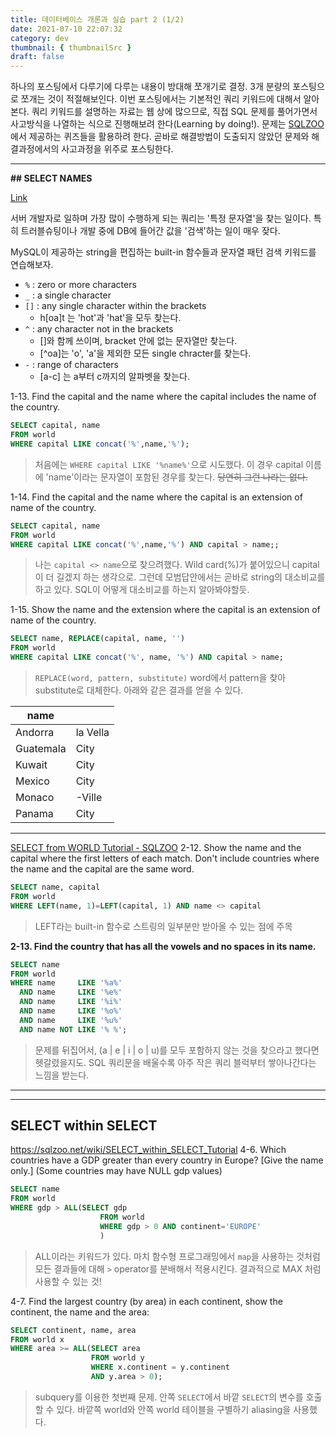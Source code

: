 ```yaml
---
title: 데이터베이스 개론과 실습 part 2 (1/2)
date: 2021-07-10 22:07:32
category: dev
thumbnail: { thumbnailSrc }
draft: false
---
```


하나의 포스팅에서 다루기에 다루는 내용이 방대해 쪼개기로 결정. 3개 분량의 포스팅으로 쪼개는 것이 적절해보인다. 이번 포스팅에서는 기본적인 쿼리 키워드에 대해서 알아본다. 쿼리 키워드를 설명하는 자료는 웹 상에 많으므로, 직접 SQL 문제를 풀어가면서 사고방식을 나열하는 식으로 진행해보려 한다(Learning by doing!). 문제는 [SQLZOO](~https://sqlzoo.net/~)에서 제공하는 퀴즈들을 활용하려 한다. 곧바로 해결방법이 도출되지 않았던 문제와 해결과정에서의 사고과정을 위주로 포스팅한다. 

---
**## SELECT NAMES**

[Link](~https://sqlzoo.net/wiki/SELECT_names~)

서버 개발자로 일하며 가장 많이 수행하게 되는 쿼리는 '특정 문자열'을 찾는 일이다. 특히 트러블슈팅이나 개발 중에 DB에 들어간 값을 '검색'하는 일이 매우 잦다. 

MySQL이 제공하는 string을 편집하는 built-in 함수들과 문자열 패턴 검색 키워드를 연습해보자. 
- `%` : zero or more characters
- `_` : a single character
- `[]` : any single character within the brackets
	- h\[oa\]t 는 'hot'과 'hat'을 모두 찾는다.
- `^` : any character not in the brackets
	- []와 함께 쓰이며, bracket 안에 없는 문자열만 찾는다. 
	- \[^oa\]는 'o', 'a'을 제외한 모든 single chracter를 찾는다.
- `-` : range of characters
	- \[a-c\] 는 a부터 c까지의 알파벳을 찾는다. 

1-13. Find the capital and the name where the capital includes the name of the country.

```sql
SELECT capital, name
FROM world
WHERE capital LIKE concat('%',name,'%');
```

> 처음에는 `WHERE capital LIKE '%name%'`으로 시도했다.
> 이 경우 capital 이름에 'name'이라는 문자열이 포함된 경우를 찾는다.
> ~~당연히 그런 나라는 없다.~~

1-14. Find the capital and the name where the capital is an extension of name of the country.

```sql
SELECT capital, name
FROM world
WHERE capital LIKE concat('%',name,'%') AND capital > name;;
```

> 나는 `capital <> name`으로  찾으려했다. Wild card(%)가 붙어있으니 capital이 더 길겠지 하는 생각으로. 그런데 모범답안에서는 곧바로 string의 대소비교를 하고 있다. SQL이 어떻게 대소비교를 하는지 알아봐야할듯.

1-15. Show the name and the extension where the capital is an extension of name of the country.

```sql
SELECT name, REPLACE(capital, name, '') 
FROM world 
WHERE capital LIKE concat('%', name, '%') AND capital > name;
```

> `REPLACE(word, pattern, substitute)`  word에서 pattern을 찾아 substitute로 대체한다. 아래와 같은 결과를 얻을 수 있다.

| name |  |
| ----------- | ----------- |
| Andorra | la Vella |
| Guatemala | City |
| Kuwait | City |
| Mexico | City |
| Monaco | -Ville |
| Panama | City |

---
[SELECT from WORLD Tutorial - SQLZOO](https://sqlzoo.net/wiki/SELECT_from_WORLD_Tutorial)
2-12. Show the name and the capital where the first letters of each match. Don't include countries where the name and the capital are the same word.
```sql
SELECT name, capital
FROM world
WHERE LEFT(name, 1)=LEFT(capital, 1) AND name <> capital
```
> LEFT라는 built-in 함수로 스트링의 일부분만 받아올 수 있는 점에 주목

**2-13. Find the country that has all the vowels and no spaces in its name.**
```sql
SELECT name
FROM world
WHERE name     LIKE '%a%'
  AND name     LIKE '%e%'
  AND name     LIKE '%i%'
  AND name     LIKE '%o%'
  AND name     LIKE '%u%'
  AND name NOT LIKE '% %';
```
> 문제를 뒤집어서, (a | e | i | o | u)를 모두 포함하지 않는 것을 찾으라고 했다면 헷갈렸을지도. SQL 쿼리문을 배울수록 아주 작은 쿼리 블럭부터 쌓아나간다는 느낌을 받는다.

---

---
## SELECT within SELECT
https://sqlzoo.net/wiki/SELECT_within_SELECT_Tutorial
4-6. Which countries have a GDP greater than every country in Europe? [Give the name only.] (Some countries may have NULL gdp values)

```sql
SELECT name
FROM world
WHERE gdp > ALL(SELECT gdp 
					FROM world
				 	WHERE gdp > 0 AND continent='EUROPE'
					)
```
> ALL이라는 키워드가 있다. 마치 함수형 프로그래밍에서 `map`을 사용하는 것처럼 모든 결과들에 대해 `>` operator를 분배해서 적용시킨다. 결과적으로 MAX 처럼 사용할 수 있는 것!

4-7. Find the largest country (by area) in each continent, show the continent, the name and the area:
```sql
SELECT continent, name, area 
FROM world x
WHERE area >= ALL(SELECT area 
                  FROM world y
                  WHERE x.continent = y.continent 
                  AND y.area > 0);
```
> subquery를 이용한 첫번째 문제. 안쪽 `SELECT`에서 바깥 `SELECT`의 변수를 호출할 수 있다. 바깥쪽 world와 안쪽 world 테이블을 구별하기 aliasing을 사용했다.

